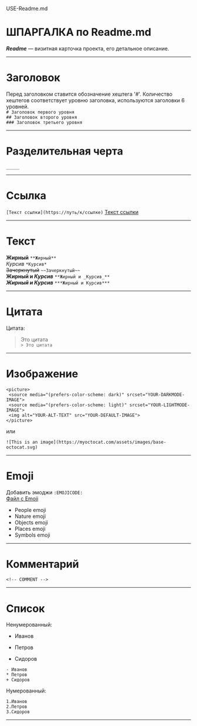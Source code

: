 USE-Readme.md

# ШПАРГАЛКА по Readme.md  

***Readme*** — визитная карточка проекта, его детальное описание.  
_____  
# Заголовок  
Перед заголовком ставится обозначение хештега '#'. Количество хештегов соответствует уровню заголовка, используются заголовки 6 уровней.  
`# Заголовок первого уровня`    
`## Заголовок второго уровня`   
`### Заголовок третьего уровня`   
_____  
# Разделительная черта    
`_____ `   
_____ 
# Ссылка 
`[Текст ссылки](https://путь/к/ссылке)` [Текст ссылки](https://путь/к/ссылке)  
_____
# Текст 
**Жирный**  `**Жирный**`     
*Курсив*   `*Курсив*`    
~~Зачеркнутый~~   `~~Зачеркнутый~~`      
**Жирный и _Курсив_**   `**Жирный и _Курсив_**`    
***Жирный и Курсив***   `***Жирный и Курсив***`  
_____
# Цитата  

Цитата:
> Это цитата   
`> Это цитата`

_____
# Изображение   
```
<picture>
 <source media="(prefers-color-scheme: dark)" srcset="YOUR-DARKMODE-IMAGE">    
 <source media="(prefers-color-scheme: light)" srcset="YOUR-LIGHTMODE-IMAGE">    
 <img alt="YOUR-ALT-TEXT" src="YOUR-DEFAULT-IMAGE">    
</picture>
``` 
или

```
![This is an image](https://myoctocat.com/assets/images/base-octocat.svg)  
```
_____
# Emoji
Добавить эмоджи `:EMOJICODE:`  
[Файл с Emoji](https://github.com/Dv-nn/USE-Readme.md/blob/main/emoji.md)
- People emoji  
- Nature emoji  
- Objects emoji  
- Places emoji  
- Symbols emoji  
_____  
# Комментарий
`<!-- COMMENT -->`
_____
# Список  
Ненумерованный:  
- Иванов  
* Петров  
+ Сидоров  
```
- Иванов  
* Петров  
+ Сидоров  
```
Нумерованный:    
```
1.Иванов  
2.Петров  
3.Сидоров  
```
_____







